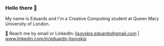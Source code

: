 ### Hello there 👋

My name is Eduards and I'm a Creative Computing student at Queen Mary University of London.

💬 Reach me by email or LinkedIn: lisovskis.eduards@gmail.com | www.linkedin.com/in/eduards-lisovskis


<!--
**ed-w-ds/ed-w-ds** is a ✨ _special_ ✨ repository because its `README.md` (this file) appears on your GitHub profile.

Here are some ideas to get you started:

- 🔭 I’m currently working on ...
- 🌱 I’m currently learning ...
- 👯 I’m looking to collaborate on ...
- 🤔 I’m looking for help with ...
- 💬 Ask me about ...
- 📫 How to reach me: ...
- 😄 Pronouns: ...
- ⚡ Fun fact: ...
-->
